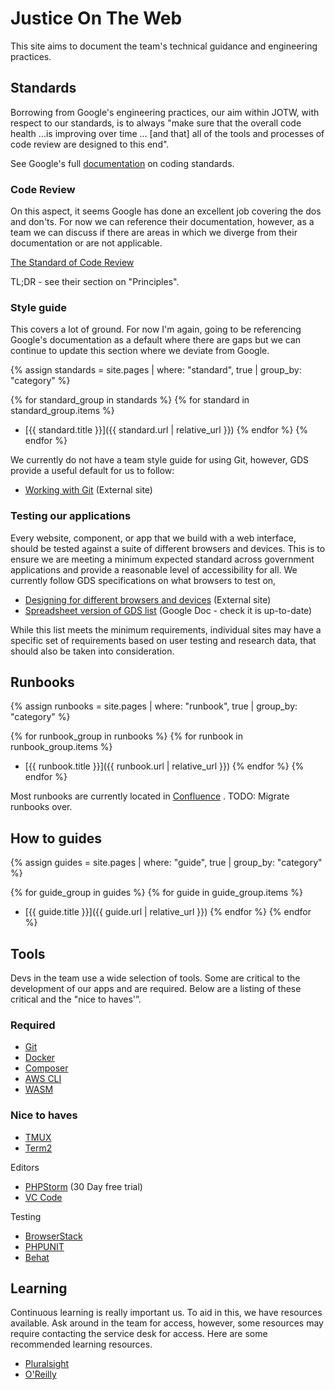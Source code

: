 # Justice On The Web
This site aims to document the team's technical guidance and engineering practices.

## Standards
Borrowing from Google's engineering practices, our aim within JOTW, with respect to our standards, is to always "make sure that the overall code health ...is improving over time ... [and that] all of the tools and processes of code review are designed to this end".

See Google's full [documentation](https://google.github.io/eng-practices/review/reviewer/standard.html) on coding standards.

### Code Review
On this aspect, it seems Google has done an excellent job covering the dos and don'ts. For now we can reference their documentation, however, as a team we can discuss if there are areas in which we diverge from their documentation or are not applicable.

[The Standard of Code Review](https://google.github.io/eng-practices/review/reviewer/standard.html)

TL;DR - see their section on "Principles".

### Style guide
This covers a lot of ground. For now I'm again, going to be referencing Google's documentation as a default where there are gaps but we can continue to update this section where we deviate from Google.

{% assign standards = site.pages
  | where: "standard", true
  | group_by: "category" %}

{% for standard_group in standards %}
{% for standard in standard_group.items %}
* [{{ standard.title }}]({{ standard.url | relative_url }})
{% endfor %}
{% endfor %}

We currently do not have a team style guide for using Git, however, GDS provide a useful default for us to follow:
* [Working with Git](https://gds-way.cloudapps.digital/standards/source-code.html#working-with-git) (External site)

### Testing our applications

Every website, component, or app that we build with a web interface, should be tested against a suite of different browsers and devices. This is to ensure we are meeting a minimum expected standard across government applications and provide a reasonable level of accessibility for all. We currently follow GDS specifications on what browsers to test on,

* [Designing for different browsers and devices](https://www.gov.uk/service-manual/technology/designing-for-different-browsers-and-devices) (External site)
* [Spreadsheet version of GDS list](https://docs.google.com/spreadsheets/d/1zGvXsgNIoMhynFtUV-WS0lqq5QNGY9mIWBzJ3dbIPfI/edit#gid=0) (Google Doc - check it is up-to-date)

While this list meets the minimum requirements, individual sites may have a specific set of requirements based on user testing and research data, that should also be taken into consideration.

## Runbooks
{% assign runbooks = site.pages
  | where: "runbook", true
  | group_by: "category" %}

{% for runbook_group in runbooks %}
{% for runbook in runbook_group.items %}
* [{{ runbook.title }}]({{ runbook.url | relative_url }})
{% endfor %}
{% endfor %}

Most runbooks are currently located in [Confluence](https://dsdmoj.atlassian.net/wiki/spaces/JOWJ/pages/1482326465/WordPress+Sites+Runbook) . TODO: Migrate runbooks over.

## How to guides
{% assign guides = site.pages
  | where: "guide", true
  | group_by: "category" %}

{% for guide_group in guides %}
{% for guide in guide_group.items %}
* [{{ guide.title }}]({{ guide.url | relative_url }})
{% endfor %}
{% endfor %}

## Tools
Devs in the team use a wide selection of tools. Some are critical to the development of our apps and are required. Below are a listing of these critical and the "nice to haves'”.

### Required
* [Git](https://git-scm.com/)
* [Docker](https://www.docker.com/)
* [Composer](https://getcomposer.org/)
* [AWS CLI](https://aws.amazon.com/cli/)
* [WASM](https://github.com/ministryofjustice/wasm)

### Nice to haves
* [TMUX](https://github.com/tmux/tmux/wiki)
* [Term2](https://www.iterm2.com/)

Editors
* [PHPStorm](https://www.jetbrains.com/phpstorm/) (30 Day free trial)
* [VC Code](https://code.visualstudio.com/)

Testing
* [BrowserStack](https://www.browserstack.com/)
* [PHPUNIT](https://phpunit.de/)
* [Behat](https://docs.behat.org/en/latest/)

## Learning
Continuous learning is really important us. To aid in this, we have resources available. Ask around in the team for access, however, some resources may require contacting the service desk for access. Here are some recommended learning resources.

* [Pluralsight](https://www.pluralsight.com/)
* [O'Reilly](https://www.oreilly.com/)
